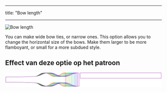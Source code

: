 - - -
title: "Bow length"
- - -

![Bow length](bowlength.svg)

You can make wide bow ties, or narrow ones. This option allows you to change the horizontal size of the bows. Make them larger to be more flamboyant, or small for a more subdued style.

## Effect van deze optie op het patroon

![This image shows the effect of this option by superimposing several variants that have a different value for this option](benjamin_bowlength_sample.svg "Effect of this option on the pattern")
